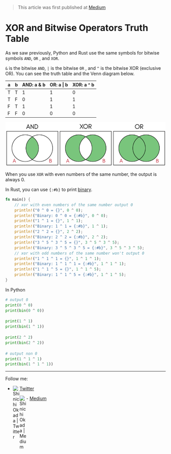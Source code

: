 > This article was first published at [Medium](https://towardsdatascience.com/a-comprehensive-tutorial-to-rust-operators-for-beginners-11554b2c64d4)

# XOR and Bitwise Operators Truth Table

As we saw previously, Python and Rust use the same symbols for bitwise symbols `AND`, `OR` , and `XOR`.

`&` is the bitwise `AND`, `|` is the bitwise `OR` , and `^` is the bitwise XOR (exclusive OR). You can see the truth table and the Venn diagram below.


| a   | b   | AND: a & b | OR: a \| b | XOR: a ^ b |
| --- | --- | ---------- | ---------- | ---------- |
| T   | T   | 1          | 1          | 0          |
| T   | F   | 0          | 1          | 1          |
| F   | T   | 1          | 1          | 1          |
| F   | F   | 0          | 0          | 0          |

![and-or-circles-1](image/and-or-circles-1.png)

When you use `XOR` with even numbers of the same number, the output is always 0.

In Rust, you can use `{:#b}` to print [binary](https://doc.rust-lang.org/std/fmt/trait.Binary.html).

```rust runnable
fn main() {
    // xor with even numbers of the same number output 0
    println!("0 ^ 0 = {}", 0 ^ 0);
    println!("Binary: 0 ^ 0 = {:#b}", 0 ^ 0);
    println!("1 ^ 1 = {}", 1 ^ 1);
    println!("Binary: 1 ^ 1 = {:#b}", 1 ^ 1);
    println!("2 ^ 2 = {}", 2 ^ 2);
    println!("Binary: 2 ^ 2 = {:#b}", 2 ^ 2);
    println!("3 ^ 5 ^ 3 ^ 5 = {}", 3 ^ 5 ^ 3 ^ 5);
    println!("Binary: 3 ^ 5 ^ 3 ^ 5 = {:#b}", 3 ^ 5 ^ 3 ^ 5);
    // xor with odd numbers of the same number won't output 0 
    println!("1 ^ 1 ^ 1 = {}", 1 ^ 1 ^ 1);
    println!("Binary: 1 ^ 1 ^ 1 = {:#b}", 1 ^ 1 ^ 1);
    println!("1 ^ 1 ^ 5 = {}", 1 ^ 1 ^ 5);
    println!("Binary: 1 ^ 1 ^ 5 = {:#b}", 1 ^ 1 ^ 5);
}
```

In Python

```python runnable
# output 0
print(0 ^ 0)
print(bin(0 ^ 0))

print(1 ^ 1)
print(bin(1 ^ 1))

print(2 ^ 2)
print(bin(2 ^ 2))

# output non 0
print(1 ^ 1 ^ 1)
print(bin(1 ^ 1 ^ 1))
```

---

Follow me:
- <a href="https://twitter.com/shinokada">
  <img align="left" alt="Shinichi Okada | Twitter" width="21px" src="https://raw.githubusercontent.com/shinokada/shinokada/master/assets/twitter.png"/>
  Twitter
</a>
- <a href="https://medium.com/@shinichiokada">
  <img align="left" alt="Shinichi Okada | Medium" width="21px" src="https://raw.githubusercontent.com/shinokada/shinokada/master/assets/medium.png"/>
 Medium
</a>